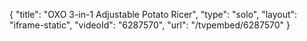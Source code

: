 {
    "title": "OXO 3-in-1 Adjustable Potato Ricer",
    "type": "solo",
    "layout": "iframe-static",
    "videoId": "6287570",
    "url": "\/tvpembed\/6287570"
}